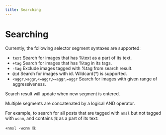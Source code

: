 ```yaml
---
title: Searching
---
```


# Searching

Currently, the following selector segment syntaxes are supported:  

- `text` Search for images that has %text as a part of its text.
- `+tag` Search for images that has %tag in its tags.
- `-tag` Exclude images tagged with %tag from search result.
- `@id` Search for images with id. Wildcard(*) is supported.
- `<aggr`,`>aggr`,`<=aggr`,`>=aggr`,`=aggr` Search for images with given range of aggressiveness.

Search result will update when new segment is entered.

Multiple segments are concatenated by a logical AND operator.  

For example, to search for all posts that are tagged with `nmsl` but not tagged with `wcnm`, and contains `我` as a part of its text:

```
+nmsl -wcnm 我
```